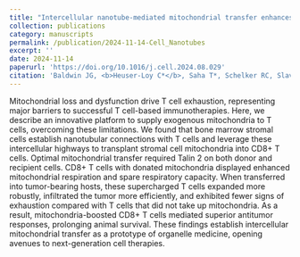 ```yaml
---
title: "Intercellular nanotube-mediated mitochondrial transfer enhances T-cell metabolic fitness and antitumor efficacy"
collection: publications
category: manuscripts
permalink: /publication/2024-11-14-Cell_Nanotubes
excerpt: ''
date: 2024-11-14
paperurl: 'https://doi.org/10.1016/j.cell.2024.08.029'
citation: 'Baldwin JG, <b>Heuser-Loy C*</b>, Saha T*, Schelker RC, Slavkovic-Lukic D, Strieder N, Hernandez-Lopez I, Rana N, Barden M, Mastrogiovanni F, Martin Santos A, Raimondi A, Brohawn P, Higgs BW, Gebhard C, Kapoor V, Telford WG, Gautam S, Xydia M, Beckhove P, Kontarakis Z, Corn JE, Iannacone M, Inverso D, Rehli M, Fioravanti J, Sengupta S, Gattinoni L. <i>Cell.</i> Nov 14, 2024 187(23):6614-6630.e21.'
---
```


Mitochondrial loss and dysfunction drive T cell exhaustion, representing major barriers to successful T cell-based immunotherapies. Here, we describe an innovative platform to supply exogenous mitochondria to T cells, overcoming these limitations. We found that bone marrow stromal cells establish nanotubular connections with T cells and leverage these intercellular highways to transplant stromal cell mitochondria into CD8+ T cells. Optimal mitochondrial transfer required Talin 2 on both donor and recipient cells. CD8+ T cells with donated mitochondria displayed enhanced mitochondrial respiration and spare respiratory capacity. When transferred into tumor-bearing hosts, these supercharged T cells expanded more robustly, infiltrated the tumor more efficiently, and exhibited fewer signs of exhaustion compared with T cells that did not take up mitochondria. As a result, mitochondria-boosted CD8+ T cells mediated superior antitumor responses, prolonging animal survival. These findings establish intercellular mitochondrial transfer as a prototype of organelle medicine, opening avenues to next-generation cell therapies.
